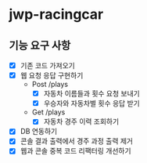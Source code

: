 # jwp-racingcar


## 기능 요구 사항

- [x] 기존 코드 가져오기
- [x] 웹 요청 응답 구현하기
  - Post /plays
    - [x] 자동차 이름들과 횟수 요청 보내기
    - [x] 우승자와 자동차별 횟수 응답 받기
  - Get /plays
    - [x] 자동차 경주 이력 조회하기
- [x] DB 연동하기
- [x] 콘솔 결과 출력에서 경주 과정 출력 제거
- [x] 웹과 콘솔 중복 코드 리팩터링 개선하기